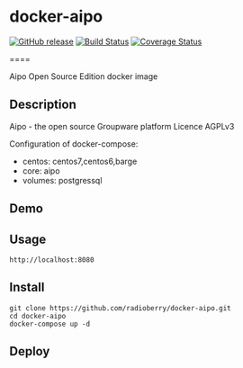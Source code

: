 # docker-aipo
[![GitHub release](https://img.shields.io/github/release/radioberry/docker-aipo.svg)]()
[![Build Status](https://travis-ci.org/radioberry/docker-aipo.svg?branch=master)](https://travis-ci.org/radioberry/docker-aipo)
[![Coverage Status](https://coveralls.io/repos/github/radioberry/docker-aipo/badge.svg?branch=master)](https://coveralls.io/github/radioberry/docker-aipo?branch=master)

====

Aipo Open Source Edition docker image

## Description

Aipo - the open source Groupware platform 
Licence	AGPLv3

Configuration of docker-compose:
 - centos: centos7,centos6,barge
 - core: aipo
 - volumes: postgressql

## Demo

## Usage
```
http://localhost:8080
```

## Install

```
git clone https://github.com/radioberry/docker-aipo.git
cd docker-aipo
docker-compose up -d
```

## Deploy

